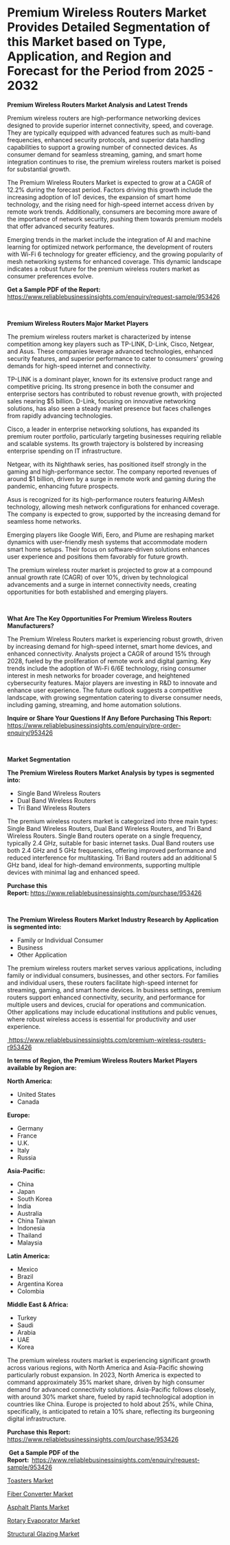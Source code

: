<p><h1>Premium Wireless Routers Market Provides Detailed Segmentation of this Market based on Type, Application, and Region and Forecast for the Period from 2025 - 2032</h1></p><p><strong>Premium Wireless Routers Market Analysis and Latest Trends</strong></p>
<p><p>Premium wireless routers are high-performance networking devices designed to provide superior internet connectivity, speed, and coverage. They are typically equipped with advanced features such as multi-band frequencies, enhanced security protocols, and superior data handling capabilities to support a growing number of connected devices. As consumer demand for seamless streaming, gaming, and smart home integration continues to rise, the premium wireless routers market is poised for substantial growth.</p><p>The Premium Wireless Routers Market is expected to grow at a CAGR of 12.2% during the forecast period. Factors driving this growth include the increasing adoption of IoT devices, the expansion of smart home technology, and the rising need for high-speed internet access driven by remote work trends. Additionally, consumers are becoming more aware of the importance of network security, pushing them towards premium models that offer advanced security features.</p><p>Emerging trends in the market include the integration of AI and machine learning for optimized network performance, the development of routers with Wi-Fi 6 technology for greater efficiency, and the growing popularity of mesh networking systems for enhanced coverage. This dynamic landscape indicates a robust future for the premium wireless routers market as consumer preferences evolve.</p></p>
<p><strong>Get a Sample PDF of the Report:&nbsp;</strong> <a href="https://www.reliablebusinessinsights.com/enquiry/request-sample/953426?utm_campaign=101&utm_medium=2&utm_source=Github&utm_content=ia&utm_term=07032025&utm_id=premium-wireless-routers">https://www.reliablebusinessinsights.com/enquiry/request-sample/953426</a></p>
<p>&nbsp;</p>
<p><strong>Premium Wireless Routers Major Market Players</strong></p>
<p><p>The premium wireless routers market is characterized by intense competition among key players such as TP-LINK, D-Link, Cisco, Netgear, and Asus. These companies leverage advanced technologies, enhanced security features, and superior performance to cater to consumers' growing demands for high-speed internet and connectivity.</p><p>TP-LINK is a dominant player, known for its extensive product range and competitive pricing. Its strong presence in both the consumer and enterprise sectors has contributed to robust revenue growth, with projected sales nearing $5 billion. D-Link, focusing on innovative networking solutions, has also seen a steady market presence but faces challenges from rapidly advancing technologies.</p><p>Cisco, a leader in enterprise networking solutions, has expanded its premium router portfolio, particularly targeting businesses requiring reliable and scalable systems. Its growth trajectory is bolstered by increasing enterprise spending on IT infrastructure.</p><p>Netgear, with its Nighthawk series, has positioned itself strongly in the gaming and high-performance sector. The company reported revenues of around $1 billion, driven by a surge in remote work and gaming during the pandemic, enhancing future prospects.</p><p>Asus is recognized for its high-performance routers featuring AiMesh technology, allowing mesh network configurations for enhanced coverage. The company is expected to grow, supported by the increasing demand for seamless home networks.</p><p>Emerging players like Google Wifi, Eero, and Plume are reshaping market dynamics with user-friendly mesh systems that accommodate modern smart home setups. Their focus on software-driven solutions enhances user experience and positions them favorably for future growth.</p><p>The premium wireless router market is projected to grow at a compound annual growth rate (CAGR) of over 10%, driven by technological advancements and a surge in internet connectivity needs, creating opportunities for both established and emerging players.</p></p>
<p>&nbsp;</p>
<p><strong>What Are The Key Opportunities For Premium Wireless Routers Manufacturers?</strong></p>
<p><p>The Premium Wireless Routers market is experiencing robust growth, driven by increasing demand for high-speed internet, smart home devices, and enhanced connectivity. Analysts project a CAGR of around 15% through 2028, fueled by the proliferation of remote work and digital gaming. Key trends include the adoption of Wi-Fi 6/6E technology, rising consumer interest in mesh networks for broader coverage, and heightened cybersecurity features. Major players are investing in R&D to innovate and enhance user experience. The future outlook suggests a competitive landscape, with growing segmentation catering to diverse consumer needs, including gaming, streaming, and home automation solutions.</p></p>
<p><strong>Inquire or Share Your Questions If Any Before Purchasing This Report:</strong> <a href="https://www.reliablebusinessinsights.com/enquiry/pre-order-enquiry/953426?utm_campaign=101&utm_medium=2&utm_source=Github&utm_content=ia&utm_term=07032025&utm_id=premium-wireless-routers">https://www.reliablebusinessinsights.com/enquiry/pre-order-enquiry/953426</a></p>
<p>&nbsp;</p>
<p><strong>Market Segmentation</strong></p>
<p><strong>The Premium Wireless Routers Market Analysis by types is segmented into:</strong></p>
<p><ul><li>Single Band Wireless Routers</li><li>Dual Band Wireless Routers</li><li>Tri Band Wireless Routers</li></ul></p>
<p><p>The premium wireless routers market is categorized into three main types: Single Band Wireless Routers, Dual Band Wireless Routers, and Tri Band Wireless Routers. Single Band routers operate on a single frequency, typically 2.4 GHz, suitable for basic internet tasks. Dual Band routers use both 2.4 GHz and 5 GHz frequencies, offering improved performance and reduced interference for multitasking. Tri Band routers add an additional 5 GHz band, ideal for high-demand environments, supporting multiple devices with minimal lag and enhanced speed.</p></p>
<p><strong>Purchase this Report:&nbsp;</strong><a href="https://www.reliablebusinessinsights.com/purchase/953426?utm_campaign=101&utm_medium=2&utm_source=Github&utm_content=ia&utm_term=07032025&utm_id=premium-wireless-routers">https://www.reliablebusinessinsights.com/purchase/953426</a></p>
<p>&nbsp;</p>
<p><strong>The Premium Wireless Routers Market Industry Research by Application is segmented into:</strong></p>
<p><ul><li>Family or Individual Consumer</li><li>Business</li><li>Other Application</li></ul></p>
<p><p>The premium wireless routers market serves various applications, including family or individual consumers, businesses, and other sectors. For families and individual users, these routers facilitate high-speed internet for streaming, gaming, and smart home devices. In business settings, premium routers support enhanced connectivity, security, and performance for multiple users and devices, crucial for operations and communication. Other applications may include educational institutions and public venues, where robust wireless access is essential for productivity and user experience.</p></p>
<p><a href="https://www.reliablebusinessinsights.com/premium-wireless-routers-r953426?utm_campaign=101&utm_medium=2&utm_source=Github&utm_content=ia&utm_term=07032025&utm_id=premium-wireless-routers">&nbsp;https://www.reliablebusinessinsights.com/premium-wireless-routers-r953426</a></p>
<p><strong>In terms of Region, the Premium Wireless Routers Market Players available by Region are:</strong></p>
<p>
    <p> <strong> North America: </strong>
        <ul>
            <li>United States</li>
            <li>Canada</li>
        </ul>
        </p> 
    <p> <strong> Europe: </strong>
        <ul>
            <li>Germany</li>
            <li>France</li>
            <li>U.K.</li>
            <li>Italy</li>
            <li>Russia</li>
        </ul>
        </p> 
    <p> <strong> Asia-Pacific: </strong>
        <ul>
            <li>China</li>
            <li>Japan</li>
            <li>South Korea</li>
            <li>India</li>
            <li>Australia</li>
            <li>China Taiwan</li>
            <li>Indonesia</li>
            <li>Thailand</li>
            <li>Malaysia</li>
        </ul>
        </p> 
    <p> <strong> Latin America: </strong>
        <ul>
            <li>Mexico</li>
            <li>Brazil</li>
            <li>Argentina Korea</li>
            <li>Colombia</li>
        </ul>
        </p> 
    <p> <strong> Middle East & Africa: </strong>
        <ul>
            <li>Turkey</li>
            <li>Saudi</li>
            <li>Arabia</li>
            <li>UAE</li>
            <li>Korea</li>
        </ul>
    </p>
    </p>
<p><p>The premium wireless routers market is experiencing significant growth across various regions, with North America and Asia-Pacific showing particularly robust expansion. In 2023, North America is expected to command approximately 35% market share, driven by high consumer demand for advanced connectivity solutions. Asia-Pacific follows closely, with around 30% market share, fueled by rapid technological adoption in countries like China. Europe is projected to hold about 25%, while China, specifically, is anticipated to retain a 10% share, reflecting its burgeoning digital infrastructure.</p></p>
<p><strong>Purchase this Report: </strong><a href="https://www.reliablebusinessinsights.com/purchase/953426?utm_campaign=101&utm_medium=2&utm_source=Github&utm_content=ia&utm_term=07032025&utm_id=premium-wireless-routers">https://www.reliablebusinessinsights.com/purchase/953426</a></p>
<p>&nbsp;<strong>Get a Sample PDF of the Report:&nbsp;&nbsp;</strong><a href="https://www.reliablebusinessinsights.com/enquiry/request-sample/953426?utm_campaign=101&utm_medium=2&utm_source=Github&utm_content=ia&utm_term=07032025&utm_id=premium-wireless-routers">https://www.reliablebusinessinsights.com/enquiry/request-sample/953426</a></p>
<p><strong></strong></p>
<p><p><a href="https://github.com/djihencygnel74/Market-Research-Report-List-1/blob/main/toasters-market.md?utm_campaign=101&utm_medium=2&utm_source=Github&utm_content=ia&utm_term=07032025&utm_id=premium-wireless-routers">Toasters Market</a></p><p><a href="https://github.com/messonmengen75/Market-Research-Report-List-1/blob/main/fiber-converter-market.md?utm_campaign=101&utm_medium=2&utm_source=Github&utm_content=ia&utm_term=07032025&utm_id=premium-wireless-routers">Fiber Converter Market</a></p><p><a href="https://github.com/zymerivarrik6/Market-Research-Report-List-1/blob/main/asphalt-plants-market.md?utm_campaign=101&utm_medium=2&utm_source=Github&utm_content=ia&utm_term=07032025&utm_id=premium-wireless-routers">Asphalt Plants Market</a></p><p><a href="https://github.com/berkemiars2j/Market-Research-Report-List-1/blob/main/rotary-evaporator-market.md?utm_campaign=101&utm_medium=2&utm_source=Github&utm_content=ia&utm_term=07032025&utm_id=premium-wireless-routers">Rotary Evaporator Market</a></p><p><a href="https://github.com/kaforarvero/Market-Research-Report-List-1/blob/main/structural-glazing-market.md?utm_campaign=101&utm_medium=2&utm_source=Github&utm_content=ia&utm_term=07032025&utm_id=premium-wireless-routers">Structural Glazing Market</a></p></p>